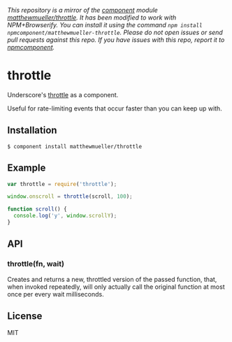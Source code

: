 *This repository is a mirror of the [component](http://component.io) module [matthewmueller/throttle](http://github.com/matthewmueller/throttle). It has been modified to work with NPM+Browserify. You can install it using the command `npm install npmcomponent/matthewmueller-throttle`. Please do not open issues or send pull requests against this repo. If you have issues with this repo, report it to [npmcomponent](https://github.com/airportyh/npmcomponent).*

# throttle

  Underscore's [throttle](http://underscorejs.org/#throttle) as a component.

  Useful for rate-limiting events that occur faster than you can keep up with.

## Installation

    $ component install matthewmueller/throttle

## Example

```js
var throttle = require('throttle');

window.onscroll = throttle(scroll, 100);

function scroll() {
  console.log('y', window.scrollY);
}
```

## API

### throttle(fn, wait)

  Creates and returns a new, throttled version of the passed function, that, when invoked repeatedly, will only actually call the original function at most once per every wait milliseconds.

## License

  MIT
